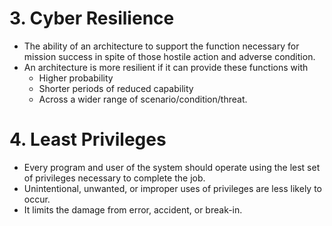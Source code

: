# 3. Cyber Resilience

*   The ability of an architecture to support the function necessary for mission success in spite of those hostile action and adverse condition.
*   An architecture is more resilient if it can provide these functions with
    *   Higher probability
    *   Shorter periods of reduced capability
    *   Across a wider range of scenario/condition/threat.

# 4. Least Privileges

*   Every program and user of the system should operate using the lest set of privileges necessary to complete the job.
*   Unintentional, unwanted, or improper uses of privileges are less likely to occur.
*   It limits the damage from error, accident, or break-in.

